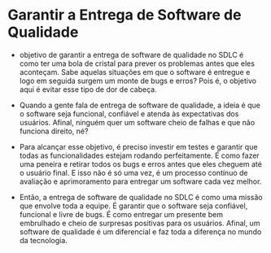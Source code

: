 # Garantir a Entrega de Software de Qualidade

* objetivo de garantir a entrega de software de qualidade no SDLC é como ter uma bola de cristal para prever os problemas antes que eles aconteçam. Sabe aquelas situações em que o software é entregue e logo em seguida surgem um monte de bugs e erros? Pois é, o objetivo aqui é evitar esse tipo de dor de cabeça.

* Quando a gente fala de entrega de software de qualidade, a ideia é que o software seja funcional, confiável e atenda às expectativas dos usuários. Afinal, ninguém quer um software cheio de falhas e que não funciona direito, né?

* Para alcançar esse objetivo, é preciso investir em testes e garantir que todas as funcionalidades estejam rodando perfeitamente. É como fazer uma peneira e retirar todos os bugs e erros antes que eles cheguem até o usuário final. E isso não é só uma vez, é um processo contínuo de avaliação e aprimoramento para entregar um software cada vez melhor.

* Então, a entrega de software de qualidade no SDLC é como uma missão que envolve toda a equipe. É garantir que o software seja confiável, funcional e livre de bugs. É como entregar um presente bem embrulhado e cheio de surpresas positivas para os usuários. Afinal, um software de qualidade é um diferencial e faz toda a diferença no mundo da tecnologia.